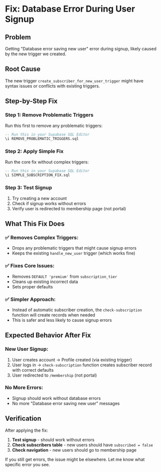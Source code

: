 # Fix: Database Error During User Signup

## Problem
Getting "Database error saving new user" error during signup, likely caused by the new trigger we created.

## Root Cause
The new trigger `create_subscriber_for_new_user_trigger` might have syntax issues or conflicts with existing triggers.

## Step-by-Step Fix

### Step 1: Remove Problematic Triggers
Run this first to remove any problematic triggers:

```sql
-- Run this in your Supabase SQL Editor
\i REMOVE_PROBLEMATIC_TRIGGERS.sql
```

### Step 2: Apply Simple Fix
Run the core fix without complex triggers:

```sql
-- Run this in your Supabase SQL Editor  
\i SIMPLE_SUBSCRIPTION_FIX.sql
```

### Step 3: Test Signup
1. Try creating a new account
2. Check if signup works without errors
3. Verify user is redirected to membership page (not portal)

## What This Fix Does

### ✅ **Removes Complex Triggers:**
- Drops any problematic triggers that might cause signup errors
- Keeps the existing `handle_new_user` trigger (which works fine)

### ✅ **Fixes Core Issues:**
- Removes `DEFAULT 'premium'` from `subscription_tier`
- Cleans up existing incorrect data
- Sets proper defaults

### ✅ **Simpler Approach:**
- Instead of automatic subscriber creation, the `check-subscription` function will create records when needed
- This is safer and less likely to cause signup errors

## Expected Behavior After Fix

### **New User Signup:**
1. User creates account → Profile created (via existing trigger)
2. User logs in → `check-subscription` function creates subscriber record with correct defaults
3. User redirected to `/membership` (not portal)

### **No More Errors:**
- Signup should work without database errors
- No more "Database error saving new user" messages

## Verification

After applying the fix:

1. **Test signup** - should work without errors
2. **Check subscribers table** - new users should have `subscribed = false`
3. **Check navigation** - new users should go to membership page

If you still get errors, the issue might be elsewhere. Let me know what specific error you see.
